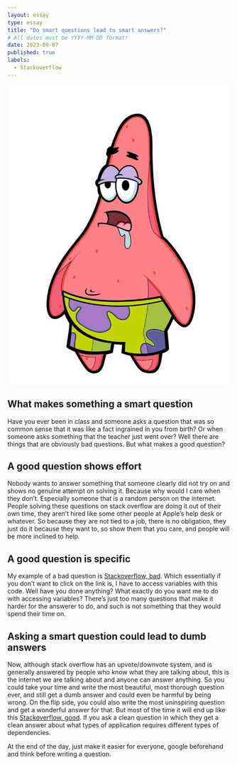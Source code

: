 ```yaml
---
layout: essay
type: essay
title: "Do smart questions lead to smart answers?"
# All dates must be YYYY-MM-DD format!
date: 2023-09-07
published: true
labels:
  - Stackoverflow
---
```


<img class="img-fluid" src="../img/cotton/flat,750x1000,075,t.jpg">

## What makes something a smart question

Have you ever been in class and someone asks a question that was so common sense that it was like a fact ingrained in you from birth? Or when someone asks something that the teacher just went over? Well there are things that are obviously bad questions. But what makes a good question?

## A good question shows effort

Nobody wants to answer something that someone clearly did not try on and shows no genuine attempt on solving it. Because why would I care when they don’t. Especially someone that is a random person on the internet. People solving these questions on stack overflow are doing it out of their own time, they aren’t hired like some other people at Apple’s help desk or whatever. So because they are not tied to a job, there is no obligation, they just do it because they want to, so show them that you care, and people will be more inclined to help.

## A good question is specific

My example of a bad question is [Stackoverflow, bad](https://stackoverflow.com/questions/77063224/how-to-access-to-data-object-width-javascript-show-example). Which essentially if you don’t want to click on the link is, I have to access variables with this code. Well have you done anything? What exactly do you want me to do with accessing variables? There’s just too many questions that make it harder for the answerer to do, and such is not something that they would spend their time on.

## Asking a smart question could lead to dumb answers

Now, although stack overflow has an upvote/downvote system, and is generally answered by people who know what they are talking about, this is the internet we are talking about and anyone can answer anything. So you could take your time and write the most beautiful, most thorough question ever, and still get a dumb answer and could even be harmful by being wrong.
On the flip side, you could also write the most uninspiring question and get a wonderful answer for that. But most of the time it will end up like this [Stackoverflow, good](https://stackoverflow.com/questions/1190842/in-visual-studio-how-to-correctly-build-an-application-for-64-bit-machines?rq=3). If you ask a clean question in which they get a clean answer about what types of application requires different types of dependencies. 

At the end of the day, just make it easier for everyone, google beforehand and think before writing a question.
